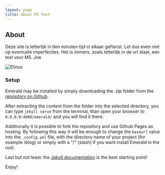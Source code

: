 ```yaml
---
layout: page
title: About M5 Test
---
```

## About

Deze site is letterlijk in tien minuten tijd in elkaar geflanst. Let dus even niet op eventuele imperfecties. Het is immers, zoals letterlijk in de url staat, een test voor M5. Joe

![Elinus](https://i.imgur.com/qDwmMM2.jpg "Hou je bek Elinus")

### Setup
Emerald may be installed by simply downloading the .zip folder from the [repository on Github](https://github.com/KingFelix/emerald/archive/master.zip).

After extracting the content from the folder into the selected directory, you can type ``jekyll serve`` from the terminal, than open your browser to ``0.0.0.0:4000/emerald/`` and you will find it there.

Additionally it is possible to fork the repository and use Github Pages as hosting. By following this way it will be enough to change the ``baseurl`` value into the ``_config.yml`` file, with the directory name of your project (for example /blog) or simply with a "/" (slash) if you want install Emerald in the root. 

Last but not least: the [Jekyll documentation](http://jekyllrb.com) is the best starting point!

Enjoy!
